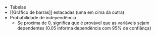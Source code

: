 
- Tabelas 
- [[Gráfico de barras]] estacadas (uma em cima da outra)
- Probabilidade de independência
	- Se proxima de 0, significa que é provável que as variáveis sejam dependentes (0.05 informa dependência com 95% de confiânça)